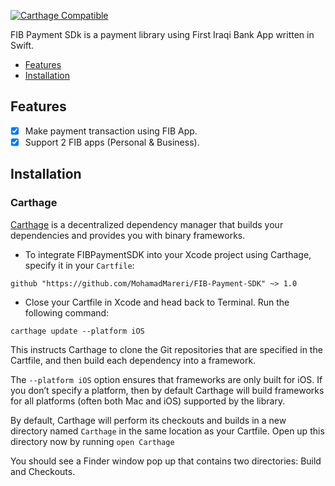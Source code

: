 [![Carthage Compatible](https://img.shields.io/badge/Carthage-compatible-4BC51D.svg?style=flat)](https://github.com/Carthage/Carthage)

FIB Payment SDk is a payment library using First Iraqi Bank App written in Swift.

- [Features](#features)
- [Installation](#installation)

## Features
- [x] Make payment transaction using FIB App.
- [x] Support 2 FIB apps (Personal & Business).

## Installation

### Carthage
[Carthage](https://github.com/Carthage/Carthage) is a decentralized dependency manager that builds your dependencies and provides you with binary frameworks. 
- To integrate FIBPaymentSDK into your Xcode project using Carthage, specify it in your `Cartfile`:

```ogdl
github "https://github.com/MohamadMareri/FIB-Payment-SDK" ~> 1.0
```

- Close your Cartfile in Xcode and head back to Terminal. Run the following command:
```ogdl
carthage update --platform iOS
```
This instructs Carthage to clone the Git repositories that are specified in the Cartfile, and then build each dependency into a framework. 

The `--platform iOS` option ensures that frameworks are only built for iOS. If you don’t specify a platform, then by default Carthage will build frameworks for all platforms (often both Mac and iOS) supported by the library.

By default, Carthage will perform its checkouts and builds in a new directory named `Carthage` in the same location as your Cartfile. Open up this directory now by running `open Carthage`

You should see a Finder window pop up that contains two directories: Build and Checkouts.
